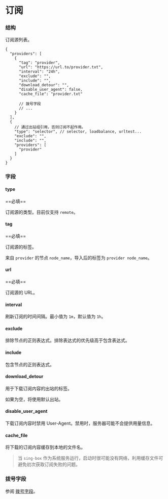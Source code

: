 # 订阅

### 结构

订阅源列表。

```jsonc
{
  "providers": [
    {
      "tag": "provider",
      "url": "https://url.to/provider.txt",
      "interval": "24h",
      "exclude": "",
      "include": "",
      "download_detour": "",
      "disable_user_agent": false,
      "cache_file": "provider.txt"

      // 拨号字段
      // ... 
    }
  ],
  {
    // 通过出站组引用，否则订阅不起作用。
    "type": "selector", // selector, loadbalance, urltest...
    "exclude": "",
    "include": "",
    "providers": [
      "provider"
    ]
  }
}
```

### 字段

#### type

==必填==

订阅源的类型。目前仅支持 `remote`。

#### tag

==必填==

订阅源的标签。

来自 `provider` 的节点 `node_name`，导入后的标签为 `provider node_name`。

#### url

==必填==

订阅源的 URL。

#### interval

刷新订阅的时间间隔。最小值为 `1m`，默认值为 `1h`。

#### exclude

排除节点的正则表达式。排除表达式的优先级高于包含表达式。

#### include

包含节点的正则表达式。

#### download_detour

用于下载订阅内容的出站的标签。

如果为空，将使用默认出站。

#### disable_user_agent

下载订阅内容时禁用 User-Agent。禁用时，服务器可能不会提供用量信息。

#### cache_file

将下载的订阅内容缓存到本地的文件名。

> 当 `sing-box` 作为系统服务运行，启动时很可能没有网络，利用缓存文件可避免初次获取订阅失败的问题。

### 拨号字段

参阅 [拨号字段](/zh/configuration/shared/dial/)。